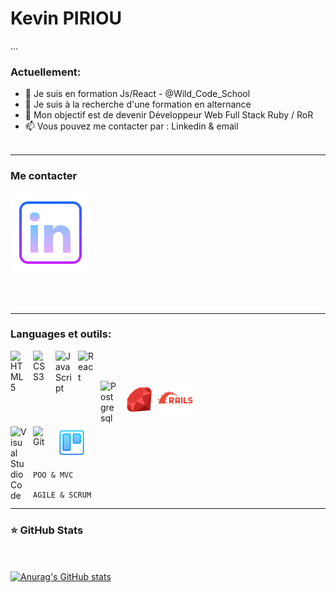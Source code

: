 # Kevin PIRIOU
...

### Actuellement:

- 🌱 Je suis en formation Js/React - @Wild_Code_School
- 🔭 Je suis à la recherche d'une formation en alternance 
- 🎯 Mon objectif est de devenir Développeur Web Full Stack Ruby / RoR 
- 📫 Vous pouvez me contacter par : Linkedin & email 
<br/><br/>
***

### Me contacter
[![img_contact](./img/linkedin.svg)](https://www.linkedin.com/in/kevin-piriou-247252203)

<br/><br/>
***
### Languages et outils:



<img align="left" alt="HTML5" width="26px" src="https://cdn.jsdelivr.net/gh/devicons/devicon/icons/html5/html5-original.svg" style="padding-right:10px;" />
<img align="left" alt="CSS3" width="26px" src="https://cdn.jsdelivr.net/gh/devicons/devicon/icons/css3/css3-original.svg" style="padding-right:10px;" />
<img align="left" alt="JavaScript" width="26px" src="https://cdn.jsdelivr.net/gh/devicons/devicon/icons/javascript/javascript-original.svg" style="padding-right:10px;" />
<img align="left" alt="React" width="26px" src="https://cdn.jsdelivr.net/gh/devicons/devicon/icons/react/react-original.svg" style="padding-right:10px;"/>
<br/><br/>

![img_contact](./img/ruby.svg)
![img_contact](./img/rails.com.svg)
<img align="left" alt="Postgresql" width="26px" src="https://www.vectorlogo.zone/logos/postgresql/postgresql-icon.svg" style="padding-right:10px;" />

<img align="left" alt="Visual Studio Code" width="26px" src="https://cdn.jsdelivr.net/gh/devicons/devicon/icons/vscode/vscode-original.svg" style="padding-right:10px;" />

![img_contact](./img/trello.svg)
<img align="left" alt="Git" width="26px" src="https://cdn.jsdelivr.net/gh/devicons/devicon/icons/git/git-original.svg" style="padding-right:10px;" />

    POO & MVC

    AGILE & SCRUM


***
### ⭐ GitHub Stats
<br/><br/>
[![Anurag's GitHub stats](https://github-readme-stats.vercel.app/api?username=KevinPiriou&show_icons=true&hide_border=false&title_color=3B1F94f&icon_color=FFE500&bg_color=09131B&text_color=ffffff&border_color=0c1a25)](https://github.com/anuraghazra/github-readme-stats)

